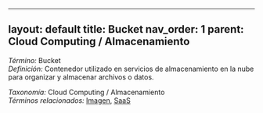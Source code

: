 
---
layout: default
title: Bucket
nav_order: 1
parent: Cloud Computing / Almacenamiento
---

*Término:* Bucket  
*Definición:* Contenedor utilizado en servicios de almacenamiento en la nube para organizar y almacenar archivos o datos.

*Taxonomía:* Cloud Computing / Almacenamiento  
*Términos relacionados:* [Imagen](https://maleniski.github.io/diccionario-angl-tec-mx/docs/alfabeticamente/I/imagen/), [SaaS](https://maleniski.github.io/diccionario-angl-tec-mx/docs/alfabeticamente/S/saas/)
